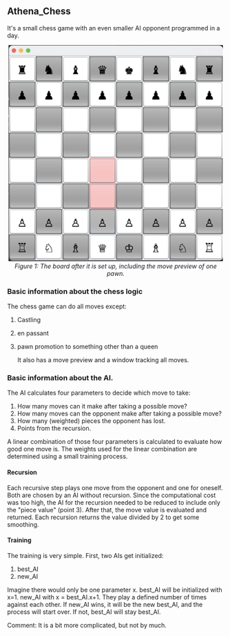 ## Athena_Chess

It's a small chess game with an even smaller AI opponent programmed in a day. 

<p align="center">
    <img src="./pictures/chess_board.png" alt="Figure of the board" height="500"><br>
    <em>
    Figure 1: The board after it is set up, including the move preview of one pawn. 
    </em>
</p>

### Basic information about the chess logic
The chess game can do all moves except: 
1. Castling
2. en passant
3. pawn promotion to something other than a queen

   It also has a move preview and a window tracking all moves. 

### Basic information about the AI. 
The AI calculates four parameters to decide which move to take: 

1. How many moves can it make after taking a possible move? 
2. How many moves can the opponent make after taking a possible move?
3. How many (weighted) pieces the opponent has lost. 
4. Points from the recursion. 

A linear combination of those four parameters is calculated to evaluate how good one move is. 
The weights used for the linear combination are determined using a small training process. 

#### Recursion 
Each recursive step plays one move from the opponent and one for oneself. 
Both are chosen by an AI without recursion. 
Since the computational cost was too high, the AI for the recursion needed to be reduced to include only the "piece value" (point 3).
After that, the move value is evaluated and returned. Each recursion returns the value divided by 2 to get some smoothing. 

#### Training 
The training is very simple. First, two AIs get initialized: 

1. best_AI
2. new_AI

Imagine there would only be one parameter x. best_AI will be initialized with x=1. 
new_AI with x = best_AI.x+1. They play a defined number of times against each other. 
If new_AI wins, it will be the new best_AI, and the process will start over. If not, best_AI will stay best_AI. 

Comment: It is a bit more complicated, but not by much.
